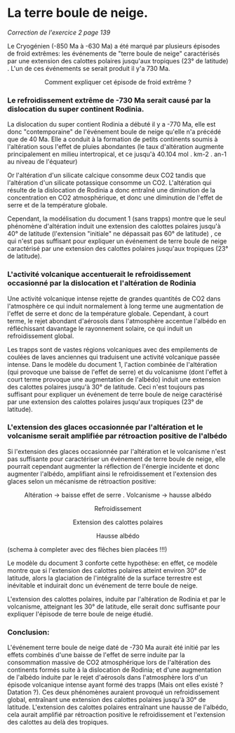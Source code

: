 # La terre boule de neige.

*Correction de l'exercice 2 page 139*


Le Cryogénien (-850 Ma à -630 Ma) a été marqué par plusieurs épisodes de froid extrêmes: les événements de "terre boule de neige" caractérisés par une extension des calottes polaires jusqu'aux tropiques (23° de latitude) . L'un de ces événements se serait produit il y'a 730 Ma.


<p style="text-align:center;">Comment expliquer cet épisode de froid extrême ?</p>


### Le refroidissement extrême de -730 Ma serait causé par la dislocation du super continent Rodinia.

La dislocation du super contient Rodinia a débuté il y a -770 Ma, elle est donc "contemporaine" de l'événement boule de neige qu'elle n'a précédé que de 40 Ma. Elle a conduit à la formation de petits continents soumis à l'altération sous l'effet de pluies abondantes (le taux d'altération augmente principalement en milieu intertropical, et ce  jusqu'à 40.104 mol . km-2 . an-1 au niveau de l'équateur)

Or l'altération d'un silicate calcique consomme deux CO2 tandis que l'altération d'un silicate potassique consomme un CO2. L'altération qui résulte de la dislocation de Rodinia a donc entraîné une diminution de la concentration en CO2 atmosphérique, et donc une diminution de l'effet de serre et de la température globale.

Cependant, la modélisation du document 1 (sans trapps) montre que le seul phénomène d'altération induit une extension des calottes polaires jusqu'à 40° de latitude (l'extension "initiale" ne dépassait pas 60° de latitude) , ce qui n'est pas suffisant pour expliquer un événement de terre boule de neige caractérisé par une extension des calottes polaires jusqu'aux tropiques (23° de latitude). 



### L'activité volcanique accentuerait le refroidissement occasionné par la dislocation et l'altération de Rodinia

Une activité volcanique intense rejette de grandes quantités de CO2 dans l'atmosphère ce qui induit normalement à long terme une augmentation de l'effet de serre et donc de la température globale. Cependant, à court terme, le rejet abondant d'aérosols dans l'atmosphère accentue l'albédo en réfléchissant davantage le rayonnement solaire, ce qui induit un refroidissement global.

Les trapps sont de vastes régions volcaniques avec des empilements de coulées de laves anciennes qui traduisent une activité volcanique passée intense. Dans le modèle du document 1, l'action combinée de l'altération (qui provoque une baisse de l'effet de serre) et du volcanisme (dont l'effet à court terme provoque une augmentation de l'albédo) induit une extension des calottes polaires jusqu'à 30° de latitude. Ceci n'est toujours pas suffisant pour expliquer un événement de terre boule de neige caractérisé par une extension des calottes polaires jusqu'aux tropiques (23° de latitude). 



### L'extension des glaces occasionnée par l'altération et le volcanisme serait amplifiée par rétroaction positive de l'albédo 

Si l'extension des glaces occasionnée par l'altération et le volcanisme n'est pas suffisante pour caractériser un événement de terre boule de neige, elle pourrait cependant augmenter la réflection de l'énergie incidente et donc augmenter l'albédo, amplifiant ainsi le refroidissement et l'extension des glaces selon un mécanisme de rétroaction positive:


<p style="text-align:center;">Altération -> baisse effet de serre        .        Volcanisme -> hausse albédo</p>


<p style="text-align:center;">Refroidissement </p>


<p style="text-align:center;">Extension des calottes polaires </p>


<p style="text-align:center;">Hausse albédo </p>

(schema à completer avec des flêches bien placées !!!)

Le modèle du document 3 conforte cette hypothèse: en effet, ce modèle montre que si l'extension des calottes polaires atteint environ 30° de latitude, alors la glaciation de l'intégralité de la surface terrestre est inévitable et induirait donc un événement de terre boule de neige. 

L'extension des calottes polaires, induite par l'altération de Rodinia et par le volcanisme, atteignant les 30° de latitude, elle serait donc suffisante pour expliquer l'épisode de terre boule de neige étudié.



### Conclusion: 

L'événement terre boule de neige daté de -730 Ma aurait été initié par les effets combinés d'une baisse de l'effet de serre induite par la consommation massive de CO2 atmosphérique lors de l'altération des continents formés suite à la dislocation de Rodinia; et d'une augmentation de l'albédo induite par le rejet d'aérosols dans l'atmosphère lors d'un épisode volcanique intense ayant formé des trapps (Mais ont elles existé ? Datation ?). Ces deux phénomènes auraient provoqué un refroidissement global, entraînant une extension des calottes polaires jusqu'à 30° de latitude. L'extension des calottes polaires entraînant une hausse de l'albédo, cela aurait amplifié par rétroaction positive le refroidissement et l'extension des calottes au delà des tropiques.   
